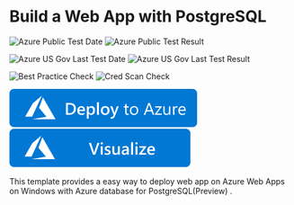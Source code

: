 # Build a Web App with PostgreSQL

![Azure Public Test Date](https://azurequickstartsservice.blob.core.windows.net/badges/101-webapp-linux-managed-postgresql/PublicLastTestDate.svg)
![Azure Public Test Result](https://azurequickstartsservice.blob.core.windows.net/badges/101-webapp-linux-managed-postgresql/PublicDeployment.svg)

![Azure US Gov Last Test Date](https://azurequickstartsservice.blob.core.windows.net/badges/101-webapp-linux-managed-postgresql/FairfaxLastTestDate.svg)
![Azure US Gov Last Test Result](https://azurequickstartsservice.blob.core.windows.net/badges/101-webapp-linux-managed-postgresql/FairfaxDeployment.svg)

![Best Practice Check](https://azurequickstartsservice.blob.core.windows.net/badges/101-webapp-linux-managed-postgresql/BestPracticeResult.svg)
![Cred Scan Check](https://azurequickstartsservice.blob.core.windows.net/badges/101-webapp-linux-managed-postgresql/CredScanResult.svg)

[![Deploy To Azure](https://raw.githubusercontent.com/Azure/azure-quickstart-templates/master/1-CONTRIBUTION-GUIDE/images/deploytoazure.svg?sanitize=true)](https://portal.azure.com/#create/Microsoft.Template/uri/https%3A%2F%2Fraw.githubusercontent.com%2FAzure%2Fazure-quickstart-templates%2Fmaster%2F101-webapp-managed-postgresql%2Fazuredeploy.json)
[![Visualize](https://raw.githubusercontent.com/Azure/azure-quickstart-templates/master/1-CONTRIBUTION-GUIDE/images/visualizebutton.svg?sanitize=true)](http://armviz.io/#/?load=https%3A%2F%2Fraw.githubusercontent.com%2FAzure%2Fazure-quickstart-templates%2Fmaster%2F101-webapp-managed-postgresql%2Fazuredeploy.json)
  
This template provides a easy way to deploy web app on Azure Web Apps on Windows with Azure database for PostgreSQL(Preview) .


